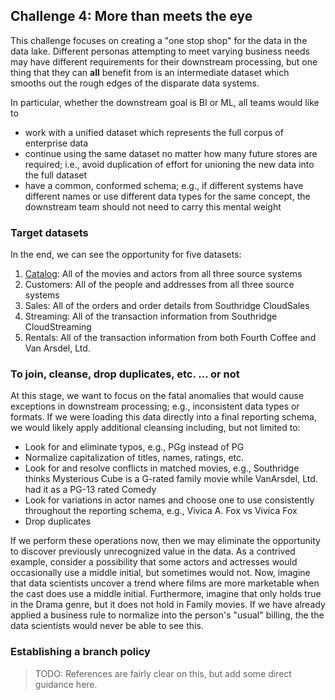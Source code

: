 ## Challenge 4: More than meets the eye

This challenge focuses on creating a "one stop shop" for the data in the
data lake. Different personas attempting to meet varying business needs
may have different requirements for their downstream processing, but
one thing that they can **all** benefit from is an intermediate dataset
which smooths out the rough edges of the disparate data systems.

In particular, whether the downstream goal is BI or ML, all teams would like to

- work with a unified dataset which represents the full corpus of enterprise data
- continue using the same dataset no matter how many future stores are required;
i.e., avoid duplication of effort for unioning the new data into the full dataset
- have a common, conformed schema; e.g., if different systems have different names
or use different data types for the same concept, the downstream team should not
need to carry this mental weight

### Target datasets

In the end, we can see the opportunity for five datasets:

1. [Catalog](./notebooks/Conformed%20Catalog.ipynb): All of the movies and actors from all three source systems
1. Customers: All of the people and addresses from all three source systems
1. Sales: All of the orders and order details from Southridge CloudSales
1. Streaming: All of the transaction information from Southridge CloudStreaming
1. Rentals: All of the transaction information from both Fourth Coffee and Van Arsdel, Ltd.

### To join, cleanse, drop duplicates, etc. ... or not

At this stage, we want to focus on the fatal anomalies that would cause exceptions in downstream processing;
e.g., inconsistent data types or formats.
If we were loading this data directly into a final reporting schema,
we would likely apply additional cleansing including, but not limited to:

- Look for and eliminate typos, e.g., PGg instead of PG
- Normalize capitalization of titles, names, ratings, etc.
- Look for and resolve conflicts in matched movies, e.g., Southridge thinks Mysterious Cube is a G-rated family movie
while VanArsdel, Ltd. had it as a PG-13 rated Comedy
- Look for variations in actor names and choose one to use consistently throughout the reporting schema,
e.g., Vivica A. Fox vs Vivica Fox
- Drop duplicates

If we perform these operations now, then we may eliminate the opportunity to discover previously unrecognized value in the data.
As a contrived example, consider a possibility that some actors and actresses would occasionally use a middle initial, but sometimes would not.
Now, imagine that data scientists uncover a trend where films are more marketable when the cast does use a middle initial.
Furthermore, imagine that only holds true in the Drama genre, but it does not hold in Family movies.
If we have already applied a business rule to normalize into the person's "usual" billing, the the data scientists would never be able to see this.

### Establishing a branch policy

> TODO: References are fairly clear on this,
but add some direct guidance here.